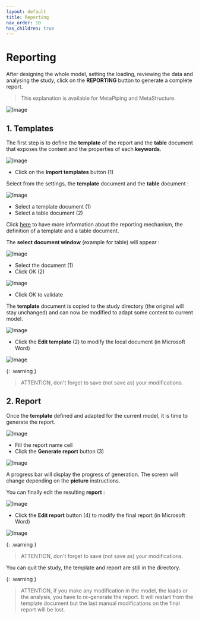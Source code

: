 ```yaml
---
layout: default
title: Reporting
nav_order: 10
has_children: true
---
```


# Reporting

After designing the whole model, setting the loading, reviewing the data and analysing the study, click on the **REPORTING** button to generate a complete report.

> This explanation is available for MetaPiping and MetaStructure.

![Image](Images/Reporting3.jpg)

## 1. Templates

The first step is to define the **template** of the report and the **table** document that exposes the content and the properties of each **keywords**.

![Image](Images/Reporting4.jpg)

* Click on the **Import templates** button (1)

Select from the settings, the **template** document and the **table** document :

![Image](Images/Reporting5.jpg)

* Select a template document (1)
* Select a table document (2)

Click [here](https://documentation.metapiping.com/Settings/Reporting.html) to have more information about the reporting mechanism, the definition of a template and a table document.

The **select document window** (example for table) will appear :

![Image](Images/FEA15.jpg)

* Select the document (1)
* Click OK (2)

![Image](Images/Reporting6.jpg)

* Click OK to validate

The **template** document is copied to the study directory (the original will stay unchanged) and can now be modified to adapt some content to current model.

![Image](Images/Reporting7.jpg)

* Click the **Edit template** (2) to modify the local document (in Microsoft Word)

![Image](Images/Reporting11.jpg)

{: .warning }
>ATTENTION, don't forget to save (not save as) your modifications.

## 2. Report

Once the **template** defined and adapted for the current model, it is time to generate the report.

![Image](Images/Reporting8.jpg)

* Fill the report name cell
* Click the **Generate report** button (3)

![Image](Images/Reporting9.jpg)

A progress bar will display the progress of generation. The screen will change depending on the **picture** instructions.

You can finally edit the resulting **report** :

![Image](Images/Reporting10.jpg)

* Click the **Edit report** button (4) to modify the final report (in Microsoft Word)

![Image](Images/Reporting12.jpg)

{: .warning }
>ATTENTION, don't forget to save (not save as) your modifications.

You can quit the study, the template and report are still in the directory.

{: .warning }
>ATTENTION, if you make any modification in the model, the loads or the analysis, you have to re-generate the report. It will restart from the  template document but the last manual modifications on the final report will be lost.
